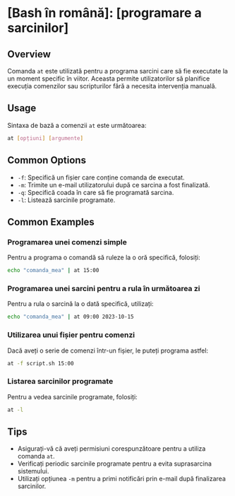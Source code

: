 # [Bash în română]: [programare a sarcinilor]

## Overview
Comanda `at` este utilizată pentru a programa sarcini care să fie executate la un moment specific în viitor. Aceasta permite utilizatorilor să planifice execuția comenzilor sau scripturilor fără a necesita intervenția manuală.

## Usage
Sintaxa de bază a comenzii `at` este următoarea:

```bash
at [opțiuni] [argumente]
```

## Common Options
- `-f`: Specifică un fișier care conține comanda de executat.
- `-m`: Trimite un e-mail utilizatorului după ce sarcina a fost finalizată.
- `-q`: Specifică coada în care să fie programată sarcina.
- `-l`: Listează sarcinile programate.

## Common Examples
### Programarea unei comenzi simple
Pentru a programa o comandă să ruleze la o oră specifică, folosiți:

```bash
echo "comanda_mea" | at 15:00
```

### Programarea unei sarcini pentru a rula în următoarea zi
Pentru a rula o sarcină la o dată specifică, utilizați:

```bash
echo "comanda_mea" | at 09:00 2023-10-15
```

### Utilizarea unui fișier pentru comenzi
Dacă aveți o serie de comenzi într-un fișier, le puteți programa astfel:

```bash
at -f script.sh 15:00
```

### Listarea sarcinilor programate
Pentru a vedea sarcinile programate, folosiți:

```bash
at -l
```

## Tips
- Asigurați-vă că aveți permisiuni corespunzătoare pentru a utiliza comanda `at`.
- Verificați periodic sarcinile programate pentru a evita suprasarcina sistemului.
- Utilizați opțiunea `-m` pentru a primi notificări prin e-mail după finalizarea sarcinilor.